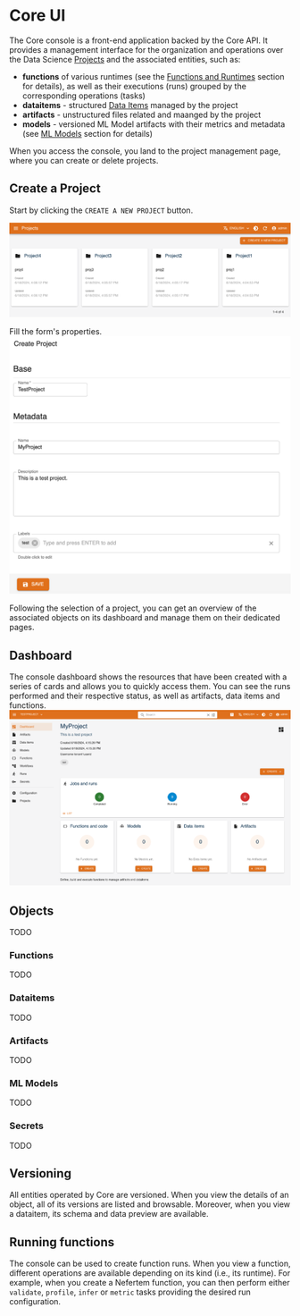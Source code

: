 # Core UI

The Core console is a front-end application backed by the  Core API. It provides a management interface 
for the organization and operations over the Data Science [Projects](../tasks/projects.md) and the associated entities, such as:

- **functions** of various runtimes (see the [Functions and Runtimes](../tasks/functions.md) section for details), as well as their executions (runs) grouped by the corresponding operations (tasks)
- **dataitems** - structured [Data Items](../tasks/data.md) managed by the project
- **artifacts** - unstructured files related and maanged by the project
- **models** - versioned ML Model artifacts with their metrics and metadata (see [ML Models](../tasks/models.md) section for details)

When you access the console, you land to the project management page, where you can create or delete projects.

## Create a Project

Start by clicking the `CREATE A NEW PROJECT` button.

![Project list](../images/console/project-list.png)

Fill the form's properties.
![Coder buttons](../images/console/project-form.png)

Following the selection of a project, you can get an overview of the associated objects on its dashboard and manage them on their dedicated pages.

## Dashboard

The console dashboard shows the resources that have been created with a series of cards and allows you to quickly access them. You can see the runs performed and their respective status, as well as artifacts, data items and functions.
![Coder buttons](../images/console/dashboard-prj.png)

## Objects
TODO
### Functions
TODO
### Dataitems 
TODO
### Artifacts 
TODO
### ML Models
TODO
### Secrets
TODO

## Versioning

All entities operated by Core are versioned. When you view the details of an object, all of its versions are listed and browsable. Moreover, when you view a dataitem, its schema and data preview are available.

## Running functions

The console can be used to create function runs. When you view a function, different operations are available depending on its kind (i.e., its runtime). For example, when you create a Nefertem function, you can then perform either `validate`, `profile`, `infer` or `metric` tasks providing the desired run configuration.
